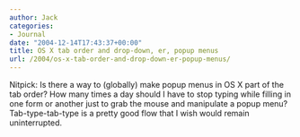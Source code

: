 ```yaml
---
author: Jack
categories:
- Journal
date: "2004-12-14T17:43:37+00:00"
title: OS X tab order and drop-down, er, popup menus
url: /2004/os-x-tab-order-and-drop-down-er-popup-menus/
---
```


Nitpick: Is there a way to (globally) make popup menus in OS X part of the tab order? How many times a day should I have to stop typing while filling in one form or another just to grab the mouse and manipulate a popup menu? Tab-type-tab-type is a pretty good flow that I wish would remain uninterrupted.